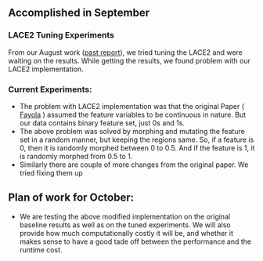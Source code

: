 ## Accomplished in September
 
### LACE2 Tuning Experiments
From our August work ([past report](https://github.com/ai-se/LAS-Phishing/blob/master/reports/aug17.md)), we tried tuning the LACE2 and were waiting on the results. While getting the results, we found problem with our LACE2 implementation.

### Current Experiments:
- The problem with LACE2 implementation was that the original Paper ( [Fayola](http://menzies.us/pdf/15lace2.pdf) ) assumed the feature variables to be continuous in nature. But our data contains binary feature set, just 0s and 1s.
- The above problem was solved by morphing and mutating the feature set in a random manner, but keeping the regions same. So, if a feature is 0, then it is randomly morphed between 0 to 0.5. And if the feature is 1, it is randomly morphed from 0.5 to 1.
- Similarly there are couple of more changes from the original paper. We tried fixing them up

## Plan of work for October:
- We are testing the above modified implementation on the original baseline results as well as on the tuned experiments. We will also provide how much computationally costly it will be, and whether it makes sense to have a good tade off between the performance and the runtime cost.
